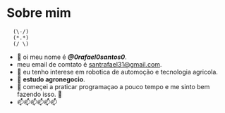    # Sobre mim
   
      (\-/)
      (*.*)
      (/ \)
      
   
- 👋 oi meu nome é ***@0rafael0santos0***.
- meu email de comtato é santrafael31@gmail.com.
- 👀 eu tenho interese em robotica de automoção e tecnologia agricola.
- 🌱 **estudo agronegocio**.
- 💞️ começei a praticar programaçao a pouco tempo e me sinto bem fazendo isso. 💞️
- 📫📫📫📫📫📫

<!---
0rafael0santos0/0rafael0santos0 is a ✨ special ✨ repository because its `README.md` (this file) appears on your GitHub profile.
You can click the Preview link to take a look at your changes.
--->
